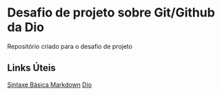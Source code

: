 # Desafio de projeto sobre Git/Github da Dio
Repositório criado para o desafio de projeto
## Links Úteis
[Sintaxe Básica Markdown](http:markdownguide.org/basic-syntax/)
[Dio](https://web.dio.me/course/introducao-ao-git-e-ao-github/learning/75b9fe49-6ed4-4480-83a7-7e37fc356aa9?back=/track/santander-code-girls&tab=undefined&moduleId=undefined)
